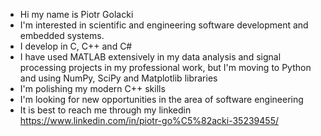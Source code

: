 - Hi my name is Piotr Golacki
- I'm interested in scientific and engineering software development and embedded systems.
- I develop in C, C++ and C#
- I have used MATLAB extensively in my data analysis and signal processing projects in my professional work, but I'm moving to Python and using NumPy, SciPy and Matplotlib libraries
- I'm polishing my modern C++ skills
- I'm looking for new opportunities in the area of software engineering
- It is best to reach me through my linkedin https://www.linkedin.com/in/piotr-go%C5%82acki-35239455/

<!---
piterx/piterx is a ✨ special ✨ repository because its `README.md` (this file) appears on your GitHub profile.
You can click the Preview link to take a look at your changes.
--->
